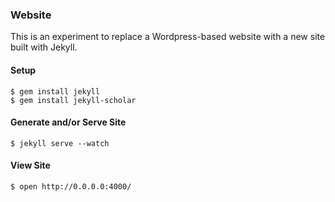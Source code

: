 ### Website

This is an experiment to replace a Wordpress-based website with a new site built with Jekyll.

#### Setup

```ShellSession
$ gem install jekyll
$ gem install jekyll-scholar
```

#### Generate and/or Serve Site

```ShellSession
$ jekyll serve --watch
```

#### View Site

```ShellSession
$ open http://0.0.0.0:4000/
```
